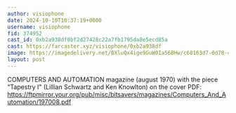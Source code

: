 ```yaml
---
author: visiophone
date: 2024-10-10T10:37:19+0000
username: visiophone
fid: 374952
cast_id: 0xb2a938df0bf2d27428c22a7fb1795da8e5ecd85a
cast: https://farcaster.xyz/visiophone/0xb2a938df
image: https://imagedelivery.net/BXluQx4ige9GuW0Ia56BHw/c68163d7-0d78-44a0-a156-c376ca74d100/original
layout: post
---
```


COMPUTERS AND AUTOMATION magazine (august 1970) with the piece “Tapestry I" (Lillian Schwartz and Ken Knowlton) on the cover
PDF: https://ftpmirror.your.org/pub/misc/bitsavers/magazines/Computers_And_Automation/197008.pdf

<img src='https://imagedelivery.net/BXluQx4ige9GuW0Ia56BHw/c68163d7-0d78-44a0-a156-c376ca74d100/original' alt='' referrerpolicy='no-referrer'/>
